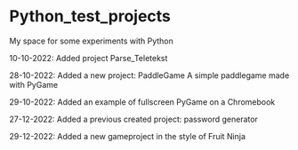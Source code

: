 # Python_test_projects
My space for some experiments with Python

10-10-2022: Added project Parse_Teletekst

28-10-2022: Added a new project: PaddleGame
A simple paddlegame made with PyGame

29-10-2022: Added an example of fullscreen PyGame on a Chromebook

27-12-2022: Added a previous created project: password generator

29-12-2022: Added a new gameproject in the style of Fruit Ninja